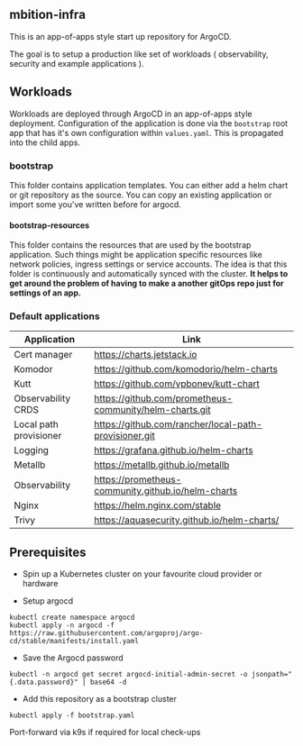## mbition-infra

This is an app-of-apps style start up repository for ArgoCD.

The goal is to setup a production like set of workloads ( observability, security and example applications ).

## Workloads

Workloads are deployed through ArgoCD in an app-of-apps style deployment.
Configuration of the application is done via the `bootstrap` root app that has it's own configuration within `values.yaml`. This is propagated into the child apps.

### bootstrap

This folder contains application templates. You can either add a helm chart or git repository as the source. You can copy an existing application or import some you've written before for argocd.


#### bootstrap-resources

This folder contains the resources that are used by the bootstrap application. Such things might be application specific resources like network policies, ingress settings or service accounts. The idea is that this folder is continuously and automatically synced with the cluster.
**It helps to get around the problem of having to make a another gitOps repo just for settings of an app.**


### Default applications

| Application            | Link                                                    |
|------------------------|---------------------------------------------------------|
| Cert manager           | https://charts.jetstack.io                              |
| Komodor                | https://github.com/komodorio/helm-charts                |
| Kutt                   | https://github.com/vpbonev/kutt-chart                   |
| Observability CRDS     | https://github.com/prometheus-community/helm-charts.git |
| Local path provisioner | https://github.com/rancher/local-path-provisioner.git   |
| Logging                | https://grafana.github.io/helm-charts                   |
| Metallb                | https://metallb.github.io/metallb                       |
| Observability          | https://prometheus-community.github.io/helm-charts      |
| Nginx                  | https://helm.nginx.com/stable                           |
| Trivy                  | https://aquasecurity.github.io/helm-charts/             |


## Prerequisites

- Spin up a Kubernetes cluster on your favourite cloud provider or hardware

- Setup argocd

```
kubectl create namespace argocd
kubectl apply -n argocd -f https://raw.githubusercontent.com/argoproj/argo-cd/stable/manifests/install.yaml
```
- Save the Argocd password
```
kubectl -n argocd get secret argocd-initial-admin-secret -o jsonpath="{.data.password}" | base64 -d
```

- Add this repository as a bootstrap cluster
```
kubectl apply -f bootstrap.yaml
```
Port-forward via k9s if required for local check-ups
